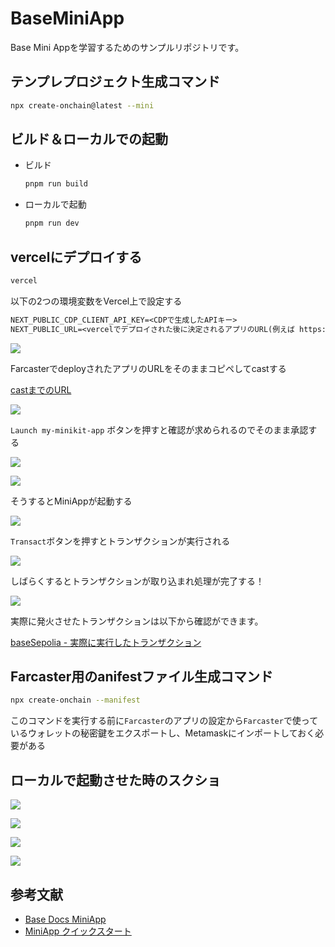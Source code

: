 # BaseMiniApp
Base Mini Appを学習するためのサンプルリポジトリです。

## テンプレプロジェクト生成コマンド

```bash
npx create-onchain@latest --mini
```

## ビルド＆ローカルでの起動

- ビルド

  ```bash
  pnpm run build
  ```

- ローカルで起動

  ```bash
  pnpm run dev
  ```

## vercelにデプロイする

```bash
vercel
```

以下の2つの環境変数をVercel上で設定する

```txt
NEXT_PUBLIC_CDP_CLIENT_API_KEY=<CDPで生成したAPIキー>
NEXT_PUBLIC_URL=<vercelでデプロイされた後に決定されるアプリのURL(例えば https://my-minikit-app-delta.vercel.app/ などになる)>
```

![](./docs/7.png)

FarcasterでdeployされたアプリのURLをそのままコピペしてcastする

[castまでのURL](https://farcaster.xyz/mashharuki/0x534f6740)

![](./docs/8.png)

`Launch my-minikit-app` ボタンを押すと確認が求められるのでそのまま承認する

![](./docs/9.png)

![](./docs/10.png)

そうするとMiniAppが起動する

![](./docs/11.png)

`Transact`ボタンを押すとトランザクションが実行される

![](./docs/12.png)

しばらくするとトランザクションが取り込まれ処理が完了する！

![](./docs/13.png)

実際に発火させたトランザクションは以下から確認ができます。

[baseSepolia - 実際に実行したトランザクション](https://sepolia.basescan.org/tx/0x01dea3754d68940b28af20c2c11fb7edba185a6096df2b2dcac28b69ac1eda38)

## Farcaster用のanifestファイル生成コマンド

```bash
npx create-onchain --manifest
```

このコマンドを実行する前に`Farcaster`のアプリの設定から`Farcaster`で使っているウォレットの秘密鍵をエクスポートし、Metamaskにインポートしておく必要がある

## ローカルで起動させた時のスクショ

![](./docs/0.png)

![](./docs/1.png)

![](./docs/2.png)

![](./docs/3.png)

## 参考文献
- [Base Docs MiniApp](https://www.base.org/build/mini-apps)
- [MiniApp クイックスタート](https://docs.base.org/mini-apps/quickstart/new-apps/install)